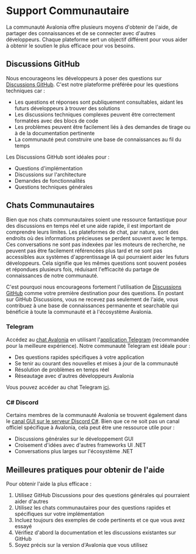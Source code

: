 # Support Communautaire

La communauté Avalonia offre plusieurs moyens d'obtenir de l'aide, de partager des connaissances et de se connecter avec d'autres développeurs. Chaque plateforme sert un objectif différent pour vous aider à obtenir le soutien le plus efficace pour vos besoins.

## Discussions GitHub

Nous encourageons les développeurs à poser des questions sur [Discussions GitHub](https://github.com/AvaloniaUI/Avalonia/discussions). C'est notre plateforme préférée pour les questions techniques car :

* Les questions et réponses sont publiquement consultables, aidant les futurs développeurs à trouver des solutions
* Les discussions techniques complexes peuvent être correctement formatées avec des blocs de code
* Les problèmes peuvent être facilement liés à des demandes de tirage ou à de la documentation pertinente
* La communauté peut construire une base de connaissances au fil du temps

Les Discussions GitHub sont idéales pour :

* Questions d'implémentation
* Discussions sur l'architecture
* Demandes de fonctionnalités
* Questions techniques générales

## Chats Communautaires

Bien que nos chats communautaires soient une ressource fantastique pour des discussions en temps réel et une aide rapide, il est important de comprendre leurs limites. Les plateformes de chat, par nature, sont des endroits où des informations précieuses se perdent souvent avec le temps. Ces conversations ne sont pas indexées par les moteurs de recherche, ne peuvent pas être facilement référencées plus tard et ne sont pas accessibles aux systèmes d'apprentissage IA qui pourraient aider les futurs développeurs. Cela signifie que les mêmes questions sont souvent posées et répondues plusieurs fois, réduisant l'efficacité du partage de connaissances de notre communauté.

C'est pourquoi nous encourageons fortement l'utilisation de [Discussions GitHub](https://github.com/Avalonia/discussions) comme votre première destination pour des questions. En postant sur GitHub Discussions, vous ne recevez pas seulement de l'aide, vous contribuez à une base de connaissances permanente et searchable qui bénéficie à toute la communauté et à l'écosystème Avalonia.

### Telegram

Accédez au [chat Avalonia](https://t.me/Avalonia) en utilisant l'[application Telegram](https://telegram.org/) (recommandée pour la meilleure expérience). Notre communauté Telegram est idéale pour :

* Des questions rapides spécifiques à votre application
* Se tenir au courant des nouvelles et mises à jour de la communauté
* Résolution de problèmes en temps réel
* Réseautage avec d'autres développeurs Avalonia

Vous pouvez accéder au chat Telegram [ici](https://t.me/Avalonia).

### C# Discord

Certains membres de la communauté Avalonia se trouvent également dans le [canal GUI sur le serveur Discord C#](https://discord.com/channels/143867839282020352/169726357331378176). Bien que ce ne soit pas un canal officiel spécifique à Avalonia, cela peut être une ressource utile pour :

* Discussions générales sur le développement GUI
* Croisement d'idées avec d'autres frameworks UI .NET
* Conversations plus larges sur l'écosystème .NET

## Meilleures pratiques pour obtenir de l'aide

Pour obtenir l'aide la plus efficace :

1. Utilisez GitHub Discussions pour des questions générales qui pourraient aider d'autres
2. Utilisez les chats communautaires pour des questions rapides et spécifiques sur votre implémentation
3. Incluez toujours des exemples de code pertinents et ce que vous avez essayé
4. Vérifiez d'abord la documentation et les discussions existantes sur GitHub
5. Soyez précis sur la version d'Avalonia que vous utilisez